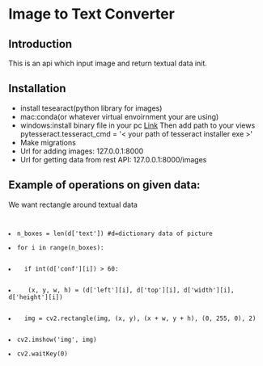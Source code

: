 
<h1>Image to Text Converter</h1>


<h2>Introduction</h2>
<p>This is an api which input image and return textual data init.</p>




<h2>Installation</h2>
<ul>
           <li>install tesearact(python library for images)
            <li>mac:conda(or whatever virtual envoirnment your are using)</li>
            <li>windows:install binary file in your pc <a href="https://github.com/UB-Mannheim/tesseract/wiki">Link</a> Then add path to your views pytesseract.tesseract_cmd = '< your path of tesseract installer exe >'</li>
    </li>
    <li>Make migrations</li>
    <li>Url for adding images: 127.0.0.1:8000</li>
    <li>Url for getting  data from rest API: 127.0.0.1:8000/images</li>
    
    
</ul>

<h2>Example of operations on given data:</h2>
<p>We want rectangle around textual data</p>
<code>

<li>n_boxes = len(d['text']) #d=dictionary data of picture </li>
<li>for i in range(n_boxes):</li>
  <li>  if int(d['conf'][i]) > 60:</li>
     <li>   (x, y, w, h) = (d['left'][i], d['top'][i], d['width'][i], d['height'][i])</li>
      <li>  img = cv2.rectangle(img, (x, y), (x + w, y + h), (0, 255, 0), 2)</li>

<li>cv2.imshow('img', img)</li>
<li>cv2.waitKey(0)</li>

</code>
